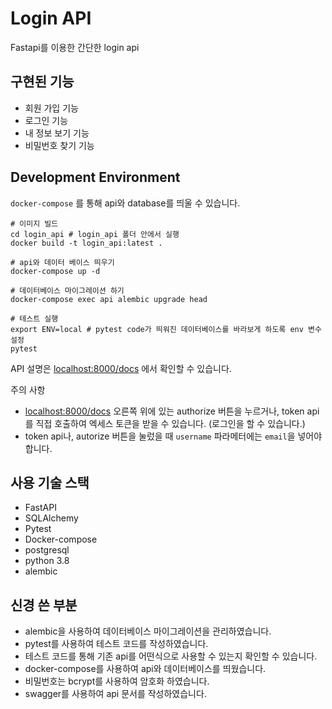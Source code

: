 # Login API
Fastapi를 이용한 간단한 login api

## 구현된 기능
- 회원 가입 기능
- 로그인 기능
- 내 정보 보기 기능
- 비밀번호 찾기 기능

## Development Environment

`docker-compose` 를 통해 api와 database를 띄울 수 있습니다.

	# 이미지 빌드
    cd login_api # login_api 폴더 안에서 실행
	docker build -t login_api:latest .

	# api와 데이터 베이스 띄우기
	docker-compose up -d

    # 데이터베이스 마이그레이션 하기
    docker-compose exec api alembic upgrade head

	# 테스트 실행 
	export ENV=local # pytest code가 띄워진 데이터베이스를 바라보게 하도록 env 변수 설정 
    pytest

API 설명은 [localhost:8000/docs](localhost:8000/docs) 에서 확인할 수 있습니다.

주의 사항
- [localhost:8000/docs](localhost:8000/docs) 오른쪽 위에 있는 authorize 버튼을 누르거나, token api를 직접 호출하여 엑세스 토큰을 받을 수 있습니다. (로그인을 할 수 있습니다.) 
- token api나, autorize 버튼을 눌렀을 때 `username` 파라메터에는 `email`을 넣어야 합니다. 

## 사용 기술 스택
- FastAPI
- SQLAlchemy
- Pytest
- Docker-compose
- postgresql
- python 3.8
- alembic

## 신경 쓴 부분
- alembic을 사용하여 데이터베이스 마이그레이션을 관리하였습니다.
- pytest를 사용하여 테스트 코드를 작성하였습니다.
- 테스트 코드를 통해 기존 api를 어떤식으로 사용할 수 있는지 확인할 수 있습니다.
- docker-compose를 사용하여 api와 데이터베이스를 띄웠습니다.
- 비밀번호는 bcrypt를 사용하여 암호화 하였습니다.
- swagger를 사용하여 api 문서를 작성하였습니다.
